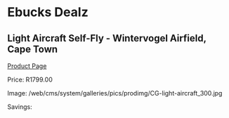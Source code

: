 
# Ebucks Dealz
## Light Aircraft Self-Fly - Wintervogel Airfield, Cape Town
[Product Page](https://www.ebucks.com/web/shop/productSelected.do?prodId=265759161&catId=322194367)

Price: R1799.00

Image: /web/cms/system/galleries/pics/prodimg/CG-light-aircraft_300.jpg

Savings: 


	